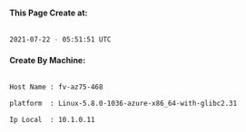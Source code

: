 
   
#### This Page Create at:

```bash

2021-07-22 - 05:51:51 UTC

```

#### Create By Machine:

```bash

Host Name : fv-az75-468

platform  : Linux-5.8.0-1036-azure-x86_64-with-glibc2.31

Ip Local  : 10.1.0.11

```

